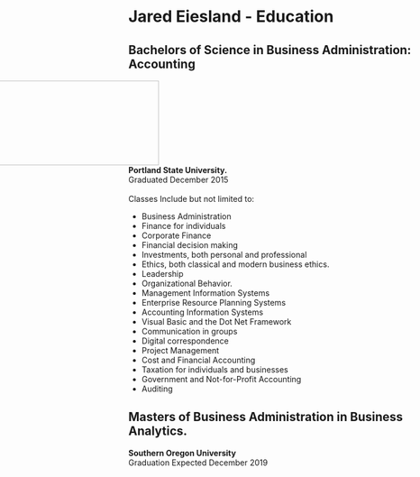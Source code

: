 # Jared Eiesland - Education
<html>
  <Body>

   <h2>Bachelors of Science in Business Administration: Accounting</h2>
        
   <p><img style="padding: 0 450px; float: right;" 
            src ="https://i.imgur.com/jpyYfWZ.png" 
            width="300" height="150"
            ALIGN="Right"/></p>
    
 <p><strong>Portland State University.</strong><br />Graduated December 2015<br /> <br />Classes Include but not limited to:</p>
          <ul>
            <li>Business Administration </li>
            <li>Finance for individuals</li>
            <li>Corporate Finance</li>
            <li>Financial decision making</li>
            <li>Investments, both personal and professional </li>
            <li>Ethics, both classical and modern business ethics.</li>
            <li>Leadership</li>
            <li>Organizational Behavior.</li>
            <li>Management Information Systems</li> 
            <li>Enterprise Resource Planning Systems</li>
            <li>Accounting Information Systems</li>
            <li>Visual Basic and the Dot Net Framework</li>
            <li>Communication in groups </li>
            <li>Digital correspondence</li>
            <li>Project Management</li>
            <li>Cost and Financial Accounting</li>
            <li>Taxation for individuals and businesses</li>
            <li>Government and Not-for-Profit Accounting</li>
            <li>Auditing</li>
          </ul> 

<h2>Masters of Business Administration in Business Analytics.</h2>
 <p><strong>Southern Oregon University</strong><br />Graduation Expected December 2019<br /> 

<!-- (THIS IS THE START OF THE COMMENT OUT AREA)

Classes Include but not limited to:</p>
          <ul>
            <li>Marketing Management and Strategies</li>
            <li>Strategic Operations Management</li>
            <li>Information Systems</li>
            <li>Managerial Accounting for Decision Making</li>
            <li>Graduate Research Project</li>
            <li>Economic Analysis</li>
            <li>Legal and Ethical Issues in Business and Management</li>
            <li>Advanced Organizational Behavior</li>
            <li>Financial Management Practices</li> 
            <li>Advanced Management Information Systems</li>
            <li>Building Decision-Making and Business Analysis Models Using Excel</li>
            <li>Using GIS in Business</li>
            </ul> 

(THIS IS THE END OF THE COMMENT OUT AREA) -->






</body>
</html>
